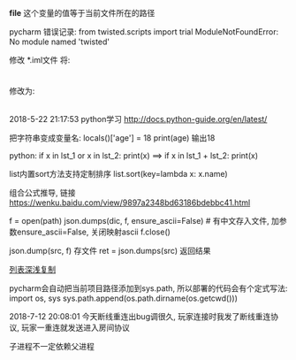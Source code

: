 __file__
这个变量的值等于当前文件所在的路径

pycharm 错误记录:
 from twisted.scripts import trial
ModuleNotFoundError: No module named 'twisted'

修改 *.iml文件
  将:
  <component name="TestRunnerService">
    <option name="projectConfiguration" value="Twisted Trial" />
    <option name="PROJECT_TEST_RUNNER" value="Twisted Trial" />
  </component>
  修改为:
  <component name="TestRunnerService">
    <option name="PROJECT_TEST_RUNNER" value="Unittests" />
  </component>
  
  
2018-5-22 21:17:53
python学习 http://docs.python-guide.org/en/latest/

把字符串变成变量名:  locals()['age'] = 18   print(age)  输出18

python:
      if x in lst_1 or x in lst_2: print(x)
==>   if x in lst_1 + lst_2: print(x)

list内置sort方法支持定制排序
list.sort(key=lambda x: x.name)

组合公式推导, 链接 https://wenku.baidu.com/view/9897a2348bd63186bdebbc41.html

f = open(path)
json.dumps(dic, f, ensure_ascii=False)   # 有中文存入文件,  加参数ensure_ascii=False, 关闭映射ascii
f.close()

json.dump(src, f)  存文件  ret = json.dumps(src) 返回结果

[列表深浅复制](https://www.cnblogs.com/blaomao/p/7239203.html)

pycharm会自动把当前项目路径添加到sys.path,
所以部署的代码会有个定式写法:
import os, sys
sys.path.append(os.path.dirname(os.getcwd()))

2018-7-12 20:08:01
今天断线重连出bug调很久, 玩家连接时我发了断线重连协议, 玩家一重连就发送进入房间协议

子进程不一定依赖父进程
